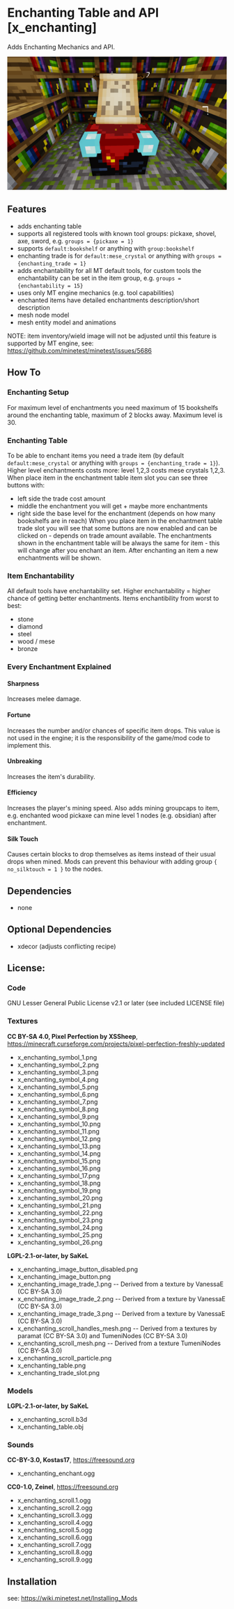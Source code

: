 # Enchanting Table and API [x_enchanting]

Adds Enchanting Mechanics and API.

![screenshot](screenshot.png)

## Features

* adds enchanting table
* supports all registered tools with known tool groups: pickaxe, shovel, axe, sword, e.g. `groups = {pickaxe = 1}`
* supports `default:bookshelf` or anything with `group:bookshelf`
* enchanting trade is for `default:mese_crystal` or anything with `groups = {enchanting_trade = 1}`
* adds enchantability for all MT default tools, for custom tools the enchantability can be set in the item group, e.g. `groups = {enchantability = 15}`
* uses only MT engine mechanics (e.g. tool capabilities)
* enchanted items have detailed enchantments description/short description
* mesh node model
* mesh entity model and animations

NOTE: item inventory/wield image will not be adjusted until this feature is supported by MT engine, see: https://github.com/minetest/minetest/issues/5686

## How To

### Enchanting Setup

For maximum level of enchantments you need maximum of 15 bookshelfs around the enchanting table, maximum of 2 blocks away. Maximum level is 30.

### Enchanting Table

To be able to enchant items you need a trade item (by default `default:mese_crystal` or anything with `groups = {enchanting_trade = 1}`). Higher level enchantments costs more: level 1,2,3 costs mese crystals 1,2,3.
When place item in the enchantment table item slot you can see three buttons with:
- left side the trade cost amount
- middle the enchantment you will get + maybe more enchantments
- right side the base level for the enchantment (depends on how many bookshelfs are in reach)
When you place item in the enchantment table trade slot you will see that some buttons are now enabled and can be clicked on - depends on trade amount available.
The enchantments shown in the enchantment table will be always the same for item - this will change after you enchant an item. After enchanting an item a new enchantments will be shown.

### Item Enchantability

All default tools have enchantability set. Higher enchantability = higher chance of getting better enchantments.
Items enchantibility from worst to best:
- stone
- diamond
- steel
- wood / mese
- bronze

### Every Enchantment Explained

#### Sharpness

Increases melee damage.

#### Fortune

Increases the number and/or chances of specific item drops. This value is not used in the engine; it is the responsibility of the game/mod code to implement this.

#### Unbreaking

Increases the item's durability.

#### Efficiency

Increases the player's mining speed. Also adds mining groupcaps to item, e.g. enchanted wood pickaxe can mine level 1 nodes (e.g. obsidian) after enchantment.

#### Silk Touch

Causes certain blocks to drop themselves as items instead of their usual drops when mined. Mods can prevent this behaviour with adding group `{ no_silktouch = 1 }` to the nodes.

## Dependencies

- none

## Optional Dependencies

- xdecor (adjusts conflicting recipe)

## License:

### Code

GNU Lesser General Public License v2.1 or later (see included LICENSE file)

### Textures

**CC BY-SA 4.0, Pixel Perfection by XSSheep**, https://minecraft.curseforge.com/projects/pixel-perfection-freshly-updated

- x_enchanting_symbol_1.png
- x_enchanting_symbol_2.png
- x_enchanting_symbol_3.png
- x_enchanting_symbol_4.png
- x_enchanting_symbol_5.png
- x_enchanting_symbol_6.png
- x_enchanting_symbol_7.png
- x_enchanting_symbol_8.png
- x_enchanting_symbol_9.png
- x_enchanting_symbol_10.png
- x_enchanting_symbol_11.png
- x_enchanting_symbol_12.png
- x_enchanting_symbol_13.png
- x_enchanting_symbol_14.png
- x_enchanting_symbol_15.png
- x_enchanting_symbol_16.png
- x_enchanting_symbol_17.png
- x_enchanting_symbol_18.png
- x_enchanting_symbol_19.png
- x_enchanting_symbol_20.png
- x_enchanting_symbol_21.png
- x_enchanting_symbol_22.png
- x_enchanting_symbol_23.png
- x_enchanting_symbol_24.png
- x_enchanting_symbol_25.png
- x_enchanting_symbol_26.png

**LGPL-2.1-or-later, by SaKeL**

- x_enchanting_image_button_disabled.png
- x_enchanting_image_button.png
- x_enchanting_image_trade_1.png -- Derived from a texture by VanessaE (CC BY-SA 3.0)
- x_enchanting_image_trade_2.png -- Derived from a texture by VanessaE (CC BY-SA 3.0)
- x_enchanting_image_trade_3.png -- Derived from a texture by VanessaE (CC BY-SA 3.0)
- x_enchanting_scroll_handles_mesh.png -- Derived from a textures by paramat (CC BY-SA 3.0) and TumeniNodes (CC BY-SA 3.0)
- x_enchanting_scroll_mesh.png -- Derived from a texture TumeniNodes (CC BY-SA 3.0)
- x_enchanting_scroll_particle.png
- x_enchanting_table.png
- x_enchanting_trade_slot.png

### Models

**LGPL-2.1-or-later, by SaKeL**

- x_enchanting_scroll.b3d
- x_enchanting_table.obj

### Sounds

**CC-BY-3.0, Kostas17**, https://freesound.org

- x_enchanting_enchant.ogg

**CC0-1.0, Zeinel**, https://freesound.org

- x_enchanting_scroll.1.ogg
- x_enchanting_scroll.2.ogg
- x_enchanting_scroll.3.ogg
- x_enchanting_scroll.4.ogg
- x_enchanting_scroll.5.ogg
- x_enchanting_scroll.6.ogg
- x_enchanting_scroll.7.ogg
- x_enchanting_scroll.8.ogg
- x_enchanting_scroll.9.ogg

## Installation

see: https://wiki.minetest.net/Installing_Mods
